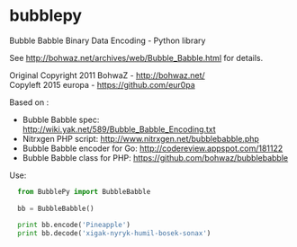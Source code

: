 # bubblepy
Bubble Babble Binary Data Encoding - Python library

See http://bohwaz.net/archives/web/Bubble_Babble.html for details.

Original Copyright 2011 BohwaZ - http://bohwaz.net/  
Copyleft 2015 europa - https://github.com/eur0pa

Based on :
- Bubble Babble spec: http://wiki.yak.net/589/Bubble_Babble_Encoding.txt
- Nitrxgen PHP script: http://www.nitrxgen.net/bubblebabble.php
- Bubble Babble encoder for Go: http://codereview.appspot.com/181122
- Bubble Babble class for PHP: https://github.com/bohwaz/bubblebabble

Use:

```python
  from BubblePy import BubbleBabble
  
  bb = BubbleBabble()
  
  print bb.encode('Pineapple')
  print bb.decode('xigak-nyryk-humil-bosek-sonax')
```
